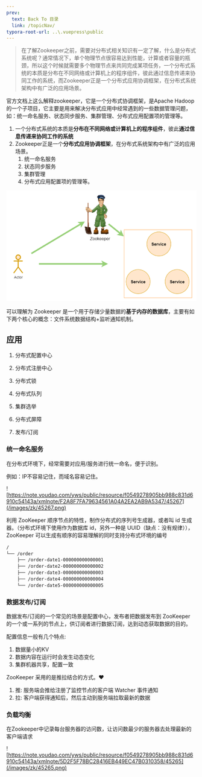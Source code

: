 ```yaml
---
prev:
  text: Back To 目录
  link: /topicNav/
typora-root-url: ..\.vuepress\public
---
```


> 在了解Zookeeper之前，需要对分布式相关知识有一定了解，什么是分布式系统呢？通常情况下，单个物理节点很容易达到性能，计算或者容量的瓶颈，所以这个时候就需要多个物理节点来共同完成某项任务，一个分布式系统的本质是分布在不同网络或计算机上的程序组件，彼此通过信息传递来协同工作的系统，而Zookeeper正是一个分布式应用协调框架，在分布式系统架构中有广泛的应用场景。

官方文档上这么解释zookeeper，它是一个分布式协调框架，是Apache Hadoop 的一个子项目，它主要是用来解决分布式应用中经常遇到的一些数据管理问题，如：统一命名服务、状态同步服务、集群管理、分布式应用配置项的管理等。

1. 一个分布式系统的本质是**分布在不同网络或计算机上的程序组件**，彼此**通过信息传递来协同工作的系统**
2. Zookeeper正是一个**分布式应用协调框架**，在分布式系统架构中有广泛的应用场景。
   1. 统一命名服务
   2. 状态同步服务
   3. 集群管理
   4. 分布式应用配置项的管理等。

<img src="/images/zk/image-20210426150251724.png" alt="image-20210426150251724"  />

可以理解为 Zookeeper 是一个用于存储少量数据的**基于内存的数据库**，主要有如下两个核心的概念：文件系统数据结构+监听通知机制。

## 应用

1. 分布式配置中心

2. 分布式注册中心

3. 分布式锁

4. 分布式队列

5. 集群选举

6. 分布式屏障

7. 发布/订阅



### 统一命名服务

在分布式环境下，经常需要对应用/服务进行统一命名，便于识别。

例如：IP不容易记住，而域名容易记住。

![https://note.youdao.com/yws/public/resource/f0549278905bb988c831d6910c54143a/xmlnote/F2A8F7FA79634561A04A2EA2AB9A5347/45267](/images/zk/45267.png)



利用 ZooKeeper 顺序节点的特性，制作分布式的序列号生成器，或者叫 id 生成器。（分布式环境下使用作为数据库 id，另外一种是 UUID（缺点：没有规律）），ZooKeeper 可以生成有顺序的容易理解的同时支持分布式环境的编号

```sh
/
└── /order
    ├── /order-date1-000000000000001
    ├── /order-date2-000000000000002
    ├── /order-date3-000000000000003
    ├── /order-date4-000000000000004
    └── /order-date5-000000000000005
```



### 数据发布/订阅

数据发布/订阅的一个常见的场景是配置中心，发布者把数据发布到 ZooKeeper 的一个或一系列的节点上，供订阅者进行数据订阅，达到动态获取数据的目的。

配置信息一般有几个特点:

1. 数据量小的KV
2. 数据内容在运行时会发生动态变化
3. 集群机器共享，配置一致

ZooKeeper 采用的是推拉结合的方式。❤️

1. 推: 服务端会推给注册了监控节点的客户端 Watcher 事件通知
2. 拉: 客户端获得通知后，然后主动到服务端拉取最新的数据



### 负载均衡

在Zookeeper中记录每台服务器的访问数，让访问数最少的服务器去处理最新的客户端请求

![https://note.youdao.com/yws/public/resource/f0549278905bb988c831d6910c54143a/xmlnote/5D2F5F78BC28416EB449EC47B0310358/45265](/images/zk/45265.png)
